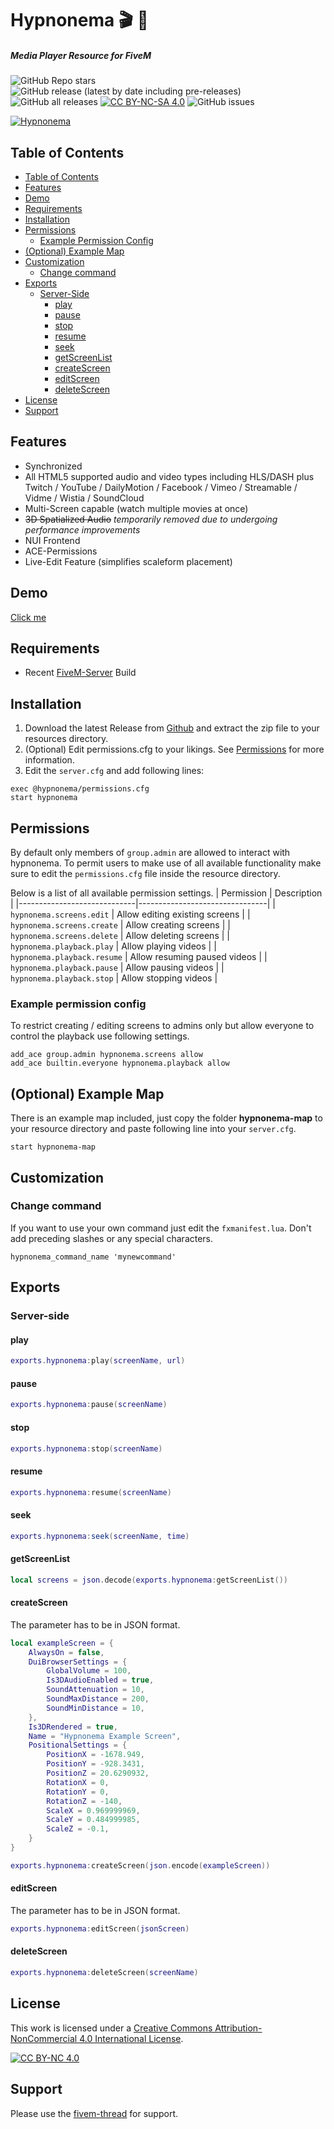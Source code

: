 <h1>Hypnonema 🎬 🎥</h1>
<h5>Media Player Resource for FiveM</h5>

![GitHub Repo stars](https://img.shields.io/github/stars/thiago-dev/fivem-hypnonema?style=social)
![GitHub release (latest by date including pre-releases)](https://img.shields.io/github/v/release/thiago-dev/fivem-hypnonema?include_prereleases&style=flat-square)
![GitHub all releases](https://img.shields.io/github/downloads/thiago-dev/fivem-hypnonema/total?style=flat-square)
[![CC BY-NC-SA 4.0][cc-by-nc-sa-shield]][cc-by-nc-sa]
![GitHub issues](https://img.shields.io/github/issues-raw/thiago-dev/fivem-hypnonema?style=flat-square)


[![Hypnonema](https://raw.githubusercontent.com/thiago-dev/fivem-hypnonema/gh-pages/HypnonemaTitle.jpg)](https://raw.githubusercontent.com/thiago-dev/fivem-hypnonema/gh-pages/HypnonemaTitle.jpg "Hypnonema")
## Table of Contents

- [Table of Contents](#table-of-contents)
- [Features](#features)
- [Demo](#demo)
- [Requirements](#requirements)
- [Installation](#installation)
- [Permissions](#permissions)
  - [Example Permission Config](#example-permission-config)
- [(Optional) Example Map](#optional-example-map)
- [Customization](#customization)
  - [Change command](#change-command)
- [Exports](#exports)
  - [Server-Side](#server-side)
    - [play](#play)
    - [pause](#pause)
    - [stop](#stop)
    - [resume](#resume)
    - [seek](#seek)
    - [getScreenList](#getscreenlist)
    - [createScreen](#createscreen)
    - [editScreen](#editscreen)
    - [deleteScreen](#deletescreen)
- [License](#license)
- [Support](#support)

## Features
- Synchronized
- All HTML5 supported audio and video types including HLS/DASH plus Twitch / YouTube / DailyMotion / Facebook / Vimeo / Streamable / Vidme / Wistia / SoundCloud
- Multi-Screen capable (watch multiple movies at once)
- ~~3D Spatialized Audio~~ *temporarily removed due to undergoing performance improvements*
- NUI Frontend
- ACE-Permissions
- Live-Edit Feature (simplifies scaleform placement)

## Demo
[Click me](https://youtu.be/JckYo8bKdnE)

## Requirements
- Recent [FiveM-Server](https://runtime.fivem.net/artifacts/fivem/build_server_windows/master/?=t) Build

## Installation
1. Download the latest Release from [Github](https://github.com/thiago-dev/fivem-hypnonema/releases) and extract the zip file to your resources directory.
2. (Optional) Edit permissions.cfg to your likings. See [Permissions](#permissions) for more information.
3. Edit the `server.cfg` and add following lines:
```
exec @hypnonema/permissions.cfg
start hypnonema
```

## Permissions
By default only members of `group.admin` are allowed to interact with hypnonema.
To permit users to make use of all available functionality make sure to edit the `permissions.cfg` file inside the resource directory.

Below is a list of all available permission settings.
| Permission                  | Description                    |
|-----------------------------|--------------------------------|
| `hypnonema.screens.edit`    | Allow editing existing screens |
| `hypnonema.screens.create`  | Allow creating screens         |
| `hypnonema.screens.delete`  | Allow deleting screens         |
| `hypnonema.playback.play`   | Allow playing videos           |
| `hypnonema.playback.resume` | Allow resuming paused videos   |
| `hypnonema.playback.pause`  | Allow pausing videos           |
| `hypnonema.playback.stop`   | Allow stopping videos          |

### Example permission config
To restrict creating / editing screens to admins only but allow everyone to control the playback use following settings.
```
add_ace group.admin hypnonema.screens allow
add_ace builtin.everyone hypnonema.playback allow
```

## (Optional) Example Map
There is an example map included, just copy the folder **hypnonema-map** to your resource directory and paste following line into your `server.cfg`.
```
start hypnonema-map
``` 


## Customization
### Change command
If you want to use your own command just edit the `fxmanifest.lua`. Don't add preceding slashes or any special characters.

```
hypnonema_command_name 'mynewcommand'
```
## Exports
### Server-side
#### play
```lua
exports.hypnonema:play(screenName, url)
```
#### pause
```lua
exports.hypnonema:pause(screenName)
```

#### stop
```lua
exports.hypnonema:stop(screenName)
```

#### resume
```lua
exports.hypnonema:resume(screenName)
```

#### seek
```lua
exports.hypnonema:seek(screenName, time)
```

#### getScreenList
```lua
local screens = json.decode(exports.hypnonema:getScreenList())
```

#### createScreen
The parameter has to be in JSON format.
```lua
local exampleScreen = {
    AlwaysOn = false,
    DuiBrowserSettings = {
        GlobalVolume = 100,
        Is3DAudioEnabled = true,
        SoundAttenuation = 10,
        SoundMaxDistance = 200,
        SoundMinDistance = 10,
    },
    Is3DRendered = true,
    Name = "Hypnonema Example Screen",
    PositionalSettings = {
        PositionX = -1678.949,
        PositionY = -928.3431,
        PositionZ = 20.6290932,
        RotationX = 0,
        RotationY = 0,
        RotationZ = -140,
        ScaleX = 0.969999969,
        ScaleY = 0.484999985,
        ScaleZ = -0.1,
    }
}

exports.hypnonema:createScreen(json.encode(exampleScreen))
```

#### editScreen
The parameter has to be in JSON format.
```lua
exports.hypnonema:editScreen(jsonScreen)
```

#### deleteScreen
```lua
exports.hypnonema:deleteScreen(screenName)
```

## License
This work is licensed under a
[Creative Commons Attribution-NonCommercial 4.0 International License][cc-by-nc-sa].

[![CC BY-NC 4.0][cc-by-nc-sa-image]][cc-by-nc-sa]

## Support
Please use the [fivem-thread](https://forum.fivem.net/t/release-hypnonema-a-cinema-resource-update-now-with-twitch-support-c/783324) for support.

[cc-by-nc-sa-image]: https://licensebuttons.net/l/by-nc-sa/4.0/88x31.png

[cc-by-nc-sa]: http://creativecommons.org/licenses/by-nc-sa/4.0/
[cc-by-nc-sa-shield]: https://img.shields.io/badge/License-CC%20BY--NC--SA%204.0-lightgrey.svg
